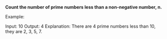 **Count the number of prime numbers less than a non-negative number, n.**

Example:

Input: 10
Output: 4
Explanation: There are 4 prime numbers less than 10, they are 2, 3, 5, 7.
